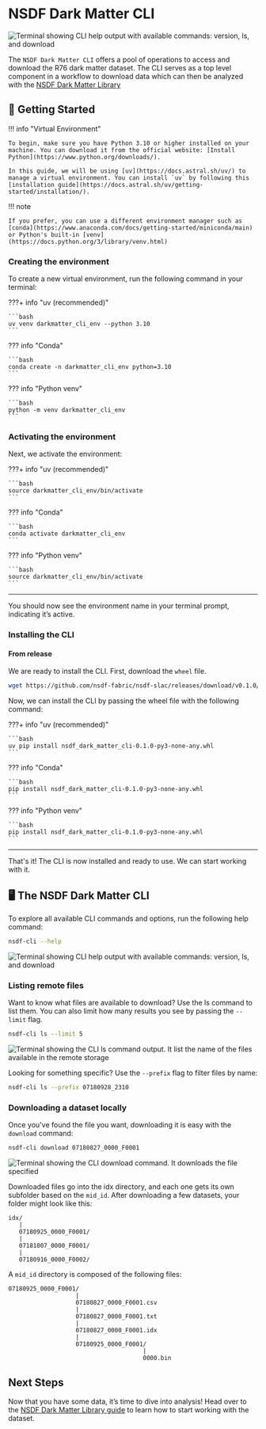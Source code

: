 # NSDF Dark Matter CLI

![Terminal showing CLI help output with available commands: version, ls, and download](./assets/cli/cli-help.gif)

The `NSDF Dark Matter CLI` offers a pool of operations to access and download the R76 dark matter dataset. The CLI serves as a top level component in a workflow to download data which can
then be analyzed with the [NSDF Dark Matter Library](./library.md)

## 🚀 Getting Started

!!! info "Virtual Environment"

    To begin, make sure you have Python 3.10 or higher installed on your machine. You can download it from the official website: [Install Python](https://www.python.org/downloads/).

    In this guide, we will be using [uv](https://docs.astral.sh/uv/) to manage a virtual environment. You can install `uv` by following this [installation guide](https://docs.astral.sh/uv/getting-started/installation/).

!!! note

    If you prefer, you can use a different environment manager such as [conda](https://www.anaconda.com/docs/getting-started/miniconda/main) or Python's built-in [venv](https://docs.python.org/3/library/venv.html)

### Creating the environment

To create a new virtual environment, run the following command in your terminal:

???+ info "uv (recommended)"

    ```bash
    uv venv darkmatter_cli_env --python 3.10
    ```

??? info "Conda"

    ```bash
    conda create -n darkmatter_cli_env python=3.10
    ```

??? info "Python venv"

    ```bash
    python -m venv darkmatter_cli_env
    ```

### Activating the environment

Next, we activate the environment:

???+ info "uv (recommended)"

    ```bash
    source darkmatter_cli_env/bin/activate
    ```

??? info "Conda"

    ```bash
    conda activate darkmatter_cli_env
    ```

??? info "Python venv"

    ```bash
    source darkmatter_cli_env/bin/activate
    ```

---

You should now see the environment name in your terminal prompt, indicating it’s active.

### Installing the CLI

#### From release

We are ready to install the CLI. First, download the `wheel` file.

```bash
wget https://github.com/nsdf-fabric/nsdf-slac/releases/download/v0.1.0/nsdf_dark_matter_cli-0.1.0-py3-none-any.whl
```

Now, we can install the CLI by passing the wheel file with the following command:

???+ info "uv (recommended)"

    ```bash
    uv pip install nsdf_dark_matter_cli-0.1.0-py3-none-any.whl
    ```

??? info "Conda"

    ```bash
    pip install nsdf_dark_matter_cli-0.1.0-py3-none-any.whl
    ```

??? info "Python venv"

    ```bash
    pip install nsdf_dark_matter_cli-0.1.0-py3-none-any.whl
    ```

---

That's it! The CLI is now installed and ready to use. We can start working with it.

## 🖥️ The NSDF Dark Matter CLI

To explore all available CLI commands and options, run the following help command:

```bash
nsdf-cli --help
```

![Terminal showing CLI help output with available commands: version, ls, and download](./assets/cli/cli-help.gif)

### Listing remote files

Want to know what files are available to download? Use the ls command to list them. You can also limit how many results you see by passing the `--limit` flag.

```bash
nsdf-cli ls --limit 5
```

![Terminal showing the CLI ls command output. It list the name of the files available in the remote storage](./assets/cli/cli-ls.gif)

Looking for something specific? Use the `--prefix` flag to filter files by name:

```bash
nsdf-cli ls --prefix 07180928_2310
```

### Downloading a dataset locally

Once you've found the file you want, downloading it is easy with the `download` command:

```bash
nsdf-cli download 07180827_0000_F0001
```

![Terminal showing the CLI download command. It downloads the file specified](./assets/cli/cli-download.gif)

Downloaded files go into the idx directory, and each one gets its own subfolder based on the `mid_id`. After downloading a few datasets, your folder might look like this:

```console
idx/
   |
   07180925_0000_F0001/
   |
   07181007_0000_F0001/
   |
   07180916_0000_F0002/
```

A `mid_id` directory is composed of the following files:

```console
07180925_0000_F0001/
                   |
                   07180827_0000_F0001.csv
                   |
                   07180827_0000_F0001.txt
                   |
                   07180827_0000_F0001.idx
                   |
                   07180925_0000_F0001/
                                      |
                                      0000.bin
```

## Next Steps

Now that you have some data, it’s time to dive into analysis! Head over to the [NSDF Dark Matter Library guide](./library.md) to learn how to start working with the dataset.
